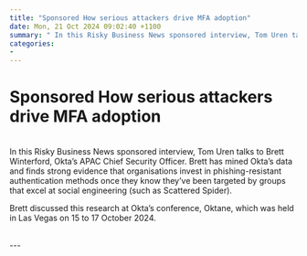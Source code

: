 ```yaml
---
title: "Sponsored How serious attackers drive MFA adoption"
date: Mon, 21 Oct 2024 09:02:40 +1100
summary: " In this Risky Business News sponsored interview, Tom Uren talks to Brett Winterford, Okta’s APAC Chief Security Officer. Brett has mined Okta’s"
categories: 
- 
---
```

# Sponsored How serious attackers drive MFA adoption


<br/>
In this Risky Business News sponsored interview, Tom Uren talks to Brett Winterford, Okta’s APAC Chief Security Officer. Brett has mined Okta’s data and finds strong evidence that organisations invest in phishing-resistant authentication methods once they know they’ve been targeted by groups that excel at social engineering (such as Scattered Spider).

Brett discussed this research at Okta’s conference, Oktane, which was held in Las Vegas on 15 to 17 October 2024.

<br/>
---
